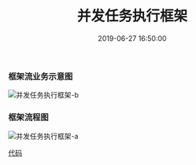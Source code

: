 ﻿---
title: 并发任务执行框架
date: 2019-06-27 16:50:00
update: 2019-06-27 16:50:00
categories: 并发编程
tags: [并发编程实战]
---

### 框架流业务示意图

![并发任务执行框架-b](https://volc1612.gitee.io/blog/images/并发任务执行框架/并发任务执行框架-b.png)

### 框架流程图

![并发任务执行框架-a](https://volc1612.gitee.io/blog/images/并发任务执行框架/并发任务执行框架-a.png)

<a href="https://gitee.com/volc1612/vip-concurrent.git">代码</a>


